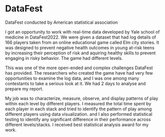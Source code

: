 # DataFest
DataFest conducted by American statistical association

I got an opportunity to work with real-time data developed by Yale school of medicine in DataFest2022. We were given a dataset that had log details of 166 
players taken from an online educational game called Elm city stories. It was designed to prevent negative health outcomes in young at-risk teens by increasing 
their perception of risk and aquiring healthy skills to prevent engaging in risky behavior. The game had different levels. 

This was one of the more open-ended and complex challenges DataFest has provided. The researchers who created the game have had very few opportunities to examine the log data, and I was one among many contestants to take a serious look at it. We had 2 days to analyse and prepare my report.

My job was to characterize, measure, observe, and display patterns of play within each level by different players. I measured the total time spent by each player in each stack and tried to identify the pattern of play among different players using data visualization. and I also performed statistical testing to identify any significant difference in their performance across different levels/stacks. I received best statistical analysis award for my work.
